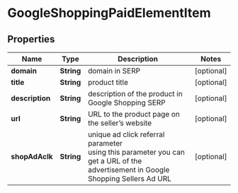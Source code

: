 # GoogleShoppingPaidElementItem


## Properties

| Name | Type | Description | Notes |
|------------ | ------------- | ------------- | -------------|
**domain** | **String** | domain in SERP |[optional]|
**title** | **String** | product title |[optional]|
**description** | **String** | description of the product in Google Shopping SERP |[optional]|
**url** | **String** | URL to the product page on the seller’s website |[optional]|
**shopAdAclk** | **String** | unique ad click referral parameter<br>using this parameter you can get a URL of the advertisement in Google Shopping Sellers Ad URL |[optional]|